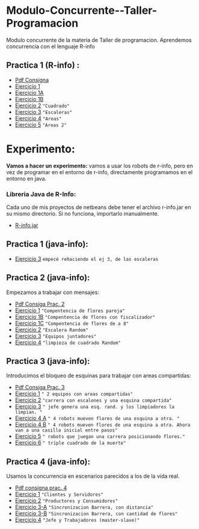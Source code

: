 # Modulo-Concurrente--Taller-Programacion
Modulo concurrente de la materia de Taller de programacion. Aprendemos concurrencia con el lenguaje R-info

## Practica 1 (R-info) :
  - [Pdf Consigna](./practica1/Practica1-Concurrente.pdf)
  - [Ejercicio 1](./practica1/pr1ej1)  
  - [Ejercicio 1A](./practica1/pr1ej1A)   
  - [Ejercicio 1B](./practica1/pr1ej1B)   
  - [Ejercicio 2](./practica1/pr1ej2)     `"Cuadrado"`   
  - [Ejercicio 3](./practica1/pr1ej3)     `"Escaleras"`   
  - [Ejercicio 4](./practica1/pr1ej4)     `"Areas"`   
  - [Ejercicio 5](./practica1/pr1ej5)     `"Areas 2"`   
  
  
# Experimento:

**Vamos a hacer un experimento:**  vamos a usar los robots de r-info, pero en vez de programar en el entorno de r-info, directamente programamos en el entorno en java.

### Libreria Java de R-Info:  
Cada uno de mis proyectos de netbeans debe tener el archivo r-info.jar en su mismo directorio. Si no funciona, importarlo manualmente.
 - [R-info.jar](experimento/r-info.jar)

## Practica 1 (java-info):
 
 - [Ejercicio 3](experimento/practica1/pr1ej3exp) `empecé rehaciendo el ej 3, de las escaleras`
   
## Practica 2 (java-info):
  
Empezamos a trabajar con mensajes:
 - [Pdf Consiga Prac. 2](experimento/practica2/Practica-2-Concurrente.pdf)
 - [Ejercicio 1](experimento/practica2/ej1pr2exp)  `"Compentencia de flores pareja"` 
 - [Ejercicio 1B](experimento/practica2/pr2ej1B)  `"Compentencia de flores con fiscalizador"` 
 - [Ejercicio 1C](experimento/practica2/pr2ej1C)   `"Compentencia de flores de a 8"` 
 - [Ejercicio 2](experimento/practica2/pr2ej2)   `"Escalera Random"`
 - [Ejercicio 3](experimento/practica2/pr2ej3)   `"Equipos juntadores"`
 - [Ejercicio 4](experimento/practica2/pr2ej4)   `"limpieza de cuadrado Random"`


## Practica 3 (java-info):  
Introducimos el bloqueo de esquinas para trabajar con areas compartidas:
 - [Pdf Consiga Prac. 3](experimento/practica3/Practica-3-Concurrente.pdf)
 - [Ejercicio 1](experimento/practica3/pr3ej1) `" 2 equipos con areas compartidas"`
 - [Ejercicio 2](experimento/practica3/pr3ej2) `"carrera con escalones y una esquina compartida"`  
 - [Ejercicio 3](experimento/practica3/pr3ej3) `" jefe genera una esq. rand. y los limpiadores la limpian. "`
 - [Ejercicio 4 A](experimento/practica3/pr3ej4-A) `" 4 robots mueven flores de una esquina a otra. "`
 - [Ejercicio 4 B](experimento/practica3/pr3ej4-B) `" 4 robots mueven flores de una esquina a otra. Ahora van a una casilla inicial entre pasos"`  
 - [Ejercicio 5](experimento/practica3/pr3ej5) `" robots que juegan una carrera posicionando flores."`
 - [Ejercicio 6](experimento/practica3/pr3ej6) `" triple cuadrado de la muerte"`

## Practica 4 (java-info):   
Usamos la concurrencia en escenarios parecidos a los de la vida real.
- [Pdf consigna prac. 4](experimento/practica4/Prctica-4-Concurrente.pdf)
- [Ejercicio 1](experimento/practica4/pr4ej1) `"Clientes y Servidores"`
- [Ejercicio 2](experimento/practica4/pr4ej2) `"Productores y Consumidores"`
- [Ejercicio 3-A](experimento/practica4/pr4ej3) `"Sincronizacion Barrera, con distancia"`
- [Ejercicio 3-B](experimento/practica4/pr4ej3) `"Sincronizacion Barrera, con cantidad de flores"`
- [Ejercicio 4](experimento/practica4/pr4ej4) `"Jefe y Trabajadores (master-slave)"`
